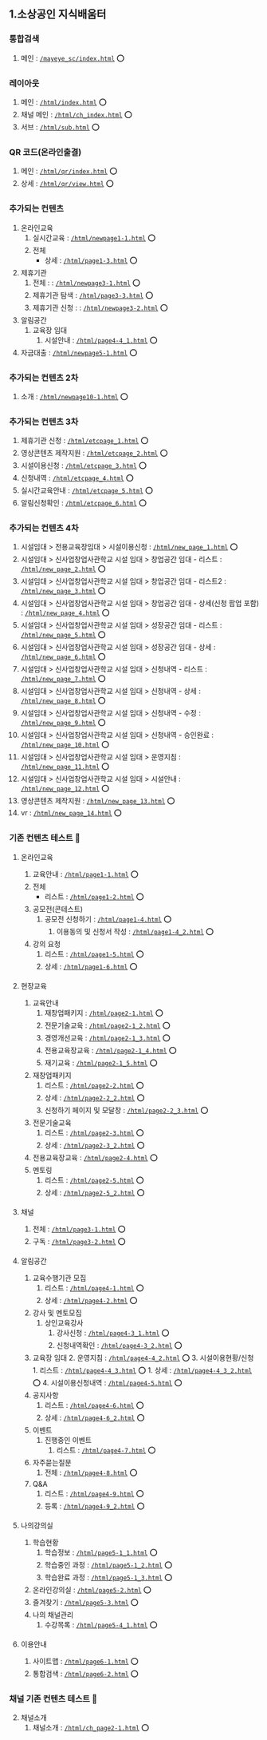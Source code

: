 ## 1.소상공인 지식배움터
   
### 통합검색
1. 메인 : [`/mayeye_sc/index.html`](./mayeye_sc/index.html) ⭕

### 레이아웃
1. 메인 : [`/html/index.html`](./user/html/index.html) ⭕
2. 채널 메인 : [`/html/ch_index.html`](./user/html/ch_index.html) ⭕
3. 서브 : [`/html/sub.html`](./user/html/sub.html) ⭕

### QR 코드(온라인출결)
1. 메인 : [`/html/qr/index.html`](./user/qr/index.html) ⭕
2. 상세 : [`/html/qr/view.html`](./user/qr/view.html) ⭕

### 추가되는 컨텐츠
1. 온라인교육
    1. 실시간교육 : [`/html/newpage1-1.html`](./user/html/newpage1-1.html)  ⭕
    2. 전체
        + 상세 : [`/html/page1-3.html`](./user/html/page1-3.html) ⭕
3. 제휴기관
    1. 전체 :  : [`/html/newpage3-1.html`](./user/html/newpage3-1.html) ⭕
    2. 제휴기관 탐색 : [`/html/page3-3.html`](./user/html/page3-3.html) ⭕
    3. 제휴기관 신청 :  : [`/html/newpage3-2.html`](./user/html/newpage3-2.html) ⭕
4. 알림공간
    1. 교육장 임대
        1. 시설안내 : [`/html/page4-4_1.html`](./user/html/page4-4_1.html) ⭕
5. 자금대출 : [`/html/newpage5-1.html`](./user/html/newpage5-1.html) ⭕

### 추가되는 컨텐츠 2차
1. 소개 : [`/html/newpage10-1.html`](./user/html/newpage10-1.html) ⭕

### 추가되는 컨텐츠 3차
1. 제휴기관 신청 : [`/html/etcpage_1.html`](./user/html/etcpage_1.html) ⭕
2. 영상콘텐츠 제작지원 : [`/html/etcpage_2.html`](./user/html/etcpage_2.html) ⭕
3. 시설이용신청 : [`/html/etcpage_3.html`](./user/html/etcpage_3.html) ⭕
4. 신청내역 : [`/html/etcpage_4.html`](./user/html/etcpage_4.html) ⭕
5. 실시간교육안내 : [`/html/etcpage_5.html`](./user/html/etcpage_5.html) ⭕
5. 알림신청확인 : [`/html/etcpage_6.html`](./user/html/etcpage_6.html) ⭕

### 추가되는 컨텐츠 4차
1. 시설임대 > 전용교육장임대 > 시설이용신청 : [`/html/new_page_1.html`](./user/html/new_page_1.html) ⭕
2. 시설임대 > 신사업창업사관학교 시설 임대 > 창업공간 임대 - 리스트 : [`/html/new_page_2.html`](./user/html/new_page_2.html) ⭕
3. 시설임대 > 신사업창업사관학교 시설 임대 > 창업공간 임대 - 리스트2 : [`/html/new_page_3.html`](./user/html/new_page_3.html) ⭕
4. 시설임대 > 신사업창업사관학교 시설 임대 > 창업공간 임대 - 상세(신청 팝업 포함) : [`/html/new_page_4.html`](./user/html/new_page_4.html) ⭕
5. 시설임대 > 신사업창업사관학교 시설 임대 > 성장공간 임대 - 리스트 : [`/html/new_page_5.html`](./user/html/new_page_5.html) ⭕
6. 시설임대 > 신사업창업사관학교 시설 임대 > 성장공간 임대 - 상세 : [`/html/new_page_6.html`](./user/html/new_page_6.html) ⭕
7. 시설임대 > 신사업창업사관학교 시설 임대 > 신청내역 - 리스트 : [`/html/new_page_7.html`](./user/html/new_page_7.html) ⭕
8. 시설임대 > 신사업창업사관학교 시설 임대 > 신청내역 - 상세 : [`/html/new_page_8.html`](./user/html/new_page_8.html) ⭕
9. 시설임대 > 신사업창업사관학교 시설 임대 > 신청내역 - 수정 : [`/html/new_page_9.html`](./user/html/new_page_9.html) ⭕
10. 시설임대 > 신사업창업사관학교 시설 임대 > 신청내역 - 승인완료 : [`/html/new_page_10.html`](./user/html/new_page_10.html) ⭕
11. 시설임대 > 신사업창업사관학교 시설 임대 > 운영지침 : [`/html/new_page_11.html`](./user/html/new_page_11.html) ⭕
12. 시설임대 > 신사업창업사관학교 시설 임대 > 시설안내 : [`/html/new_page_12.html`](./user/html/new_page_12.html) ⭕
13. 영상콘텐츠 제작지원 : [`/html/new_page_13.html`](./user/html/new_page_13.html) ⭕
14. vr : [`/html/new_page_14.html`](./user/html/new_page_14.html) ⭕


### 기존 컨텐츠 테스트 🚧
1. 온라인교육
    1. 교육안내 : [`/html/page1-1.html`](./user/html/page1-1.html) ⭕
    2. 전체
        + 리스트 : [`/html/page1-2.html`](./user/html/page1-2.html) ⭕
    3. 공모전(콘테스트)
        1. 공모전 신청하기 : [`/html/page1-4.html`](./user/html/page1-4.html) ⭕
            1. 이용동의 및 신청서 작성 : [`/html/page1-4_2.html`](./user/html/page1-4_2.html) ⭕
    4. 강의 요청 
        1. 리스트 : [`/html/page1-5.html`](./user/html/page1-5.html) ⭕
        2. 상세 : [`/html/page1-6.html`](./user/html/page1-6.html) ⭕

2. 현장교육
    1. 교육안내
        1. 재창업패키지 : [`/html/page2-1.html`](./user/html/page2-1.html) ⭕
        2. 전문기술교육 : [`/html/page2-1_2.html`](./user/html/page2-1_2.html) ⭕
        3. 경영개선교육 : [`/html/page2-1_3.html`](./user/html/page2-1_3.html) ⭕
        4. 전용교육장교육 : [`/html/page2-1_4.html`](./user/html/page2-1_4.html) ⭕
        5. 재기교육 : [`/html/page2-1_5.html`](./user/html/page2-1_5.html) ⭕
    2. 재창업패키지 
        1. 리스트 : [`/html/page2-2.html`](./user/html/page2-2.html) ⭕
        2. 상세 : [`/html/page2-2_2.html`](./user/html/page2-2_2.html) ⭕
        3. 신청하기 페이지 및 모달창 : [`/html/page2-2_3.html`](./user/html/page2-2_3.html) ⭕
    3. 전문기술교육 
        1. 리스트 : [`/html/page2-3.html`](./user/html/page2-3.html) ⭕
        2. 상세 : [`/html/page2-3_2.html`](./user/html/page2-3_2.html) ⭕
    4. 전용교육장교육 : [`/html/page2-4.html`](./user/html/page2-4.html) ⭕
    5. 멘토링 
        1. 리스트 : [`/html/page2-5.html`](./user/html/page2-5.html) ⭕
        2. 상세 : [`/html/page2-5_2.html`](./user/html/page2-5_2.html) ⭕

3. 채널
    1. 전체 : [`/html/page3-1.html`](./user/html/page3-1.html) ⭕
    2. 구독 : [`/html/page3-2.html`](./user/html/page3-2.html) ⭕
    

4. 알림공간
    1. 교육수행기관 모집
        1. 리스트 : [`/html/page4-1.html`](./user/html/page4-1.html) ⭕
        2. 상세 : [`/html/page4-2.html`](./user/html/page4-2.html) ⭕
    2. 강사 및 멘토모집
        1. 상인교육강사
            1. 강사신청 : [`/html/page4-3_1.html`](./user/html/page4-3_1.html) ⭕
            2. 신청내역확인 : [`/html/page4-3_2.html`](./user/html/page4-3_2.html) ⭕
    3. 교육장 임대
        2. 운영지침 : [`/html/page4-4_2.html`](./user/html/page4-4_2.html) ⭕
        3. 시설이용현황/신청
            1. 리스트 : [`/html/page4-4_3.html`](./user/html/page4-4_3.html) ⭕
            1. 상세 : [`/html/page4-4_3_2.html`](./user/html/page4-4_3_2.html) ⭕
        4. 시설이용신청내역 : [`/html/page4-5.html`](./user/html/page4-5.html) ⭕
    4. 공지사항  
        1. 리스트 : [`/html/page4-6.html`](./user/html/page4-6.html) ⭕
        1. 상세 : [`/html/page4-6_2.html`](./user/html/page4-6_2.html) ⭕
    5. 이벤트
        1. 진행중인 이벤트 
            1. 리스트 : [`/html/page4-7.html`](./user/html/page4-7.html) ⭕
    6. 자주묻는질문
        1. 전체 : [`/html/page4-8.html`](./user/html/page4-8.html) ⭕
    7. Q&A
        1. 리스트 : [`/html/page4-9.html`](./user/html/page4-9.html) ⭕
        2. 등록 : [`/html/page4-9_2.html`](./user/html/page4-9_2.html) ⭕
    
5. 나의강의실
    1. 학습현황
        1. 학습정보 : [`/html/page5-1_1.html`](./user/html/page5-1_1.html) ⭕
        2. 학습중인 과정 : [`/html/page5-1_2.html`](./user/html/page5-1_2.html) ⭕
        2. 학습완료 과정 : [`/html/page5-1_3.html`](./user/html/page5-1_3.html) ⭕
    2. 온라인강의실 : [`/html/page5-2.html`](./user/html/page5-2.html) ⭕
    3. 즐겨찾기 : [`/html/page5-3.html`](./user/html/page5-3.html) ⭕
    4. 나의 채널관리
        1. 수강목록 : [`/html/page5-4_1.html`](./user/html/page5-4_1.html) ⭕

6. 이용안내
    1. 사이트맵 : [`/html/page6-1.html`](./user/html/page6-1.html) ⭕
    2. 통합검색 : [`/html/page6-2.html`](./user/html/page6-2.html) ⭕
    
### 채널 기존 컨텐츠 테스트 🚧

2. 채널소개
    1. 채널소개 : [`/html/ch_page2-1.html`](./user/html/ch_page2-1.html) ⭕
